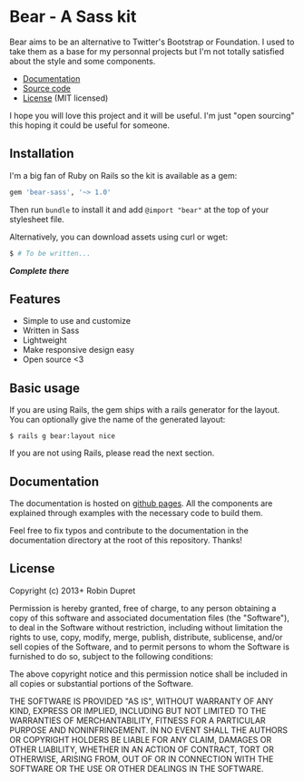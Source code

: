 # Bear - A Sass kit

Bear aims to be an alternative to Twitter's Bootstrap or Foundation. I used to
take them as a base for my personnal projects but I'm not totally satisfied
about the style and some components.

* [Documentation](http://robin850.github.io/bear)
* [Source code](https://github.com/robin850/bear)
* [License](https://github.com/robin850/bear#license) (MIT licensed)

I hope you will love this project and it will be useful. I'm just "open sourcing"
this hoping it could be useful for someone.

## Installation

I'm a big fan of Ruby on Rails so the kit is available as a gem:

~~~ruby
gem 'bear-sass', '~> 1.0'
~~~

Then run `bundle` to install it and add `@import "bear"` at the top of your
stylesheet file.

Alternatively, you can download assets using curl or wget:

~~~bash
$ # To be written...
~~~

___Complete there___

## Features

* Simple to use and customize
* Written in Sass
* Lightweight
* Make responsive design easy
* Open source <3

## Basic usage

If you are using Rails, the gem ships with a rails generator for the layout.
You can optionally give the name of the generated layout:

~~~
$ rails g bear:layout nice
~~~

If you are not using Rails, please read the next section.

## Documentation

The documentation is hosted on [github pages](http://robin850.github.io/bear).
All the components are explained through examples with the necessary code to
build them.

Feel free to fix typos and contribute to the documentation in the documentation
directory at the root of this repository. Thanks!

## License

Copyright (c) 2013+ Robin Dupret

Permission is hereby granted, free of charge, to any person obtaining a copy of this software and associated documentation files (the "Software"), to deal in the Software without restriction, including without limitation the rights to use, copy, modify, merge, publish, distribute, sublicense, and/or sell copies of the Software, and to permit persons to whom the Software is furnished to do so, subject to the following conditions:

The above copyright notice and this permission notice shall be included in all copies or substantial portions of the Software.

THE SOFTWARE IS PROVIDED "AS IS", WITHOUT WARRANTY OF ANY KIND, EXPRESS OR IMPLIED, INCLUDING BUT NOT LIMITED TO THE WARRANTIES OF MERCHANTABILITY, FITNESS FOR A PARTICULAR PURPOSE AND NONINFRINGEMENT. IN NO EVENT SHALL THE AUTHORS OR COPYRIGHT HOLDERS BE LIABLE FOR ANY CLAIM, DAMAGES OR OTHER LIABILITY, WHETHER IN AN ACTION OF CONTRACT, TORT OR OTHERWISE, ARISING FROM, OUT OF OR IN CONNECTION WITH THE SOFTWARE OR THE USE OR OTHER DEALINGS IN THE SOFTWARE.
